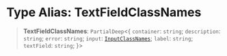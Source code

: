 # Type Alias: TextFieldClassNames

> **TextFieldClassNames**: `PartialDeep`\<\{ `container`: `string`; `description`: `string`; `error`: `string`; `input`: [`InputClassNames`](InputClassNames.md); `label`: `string`; `textField`: `string`; \}\>
